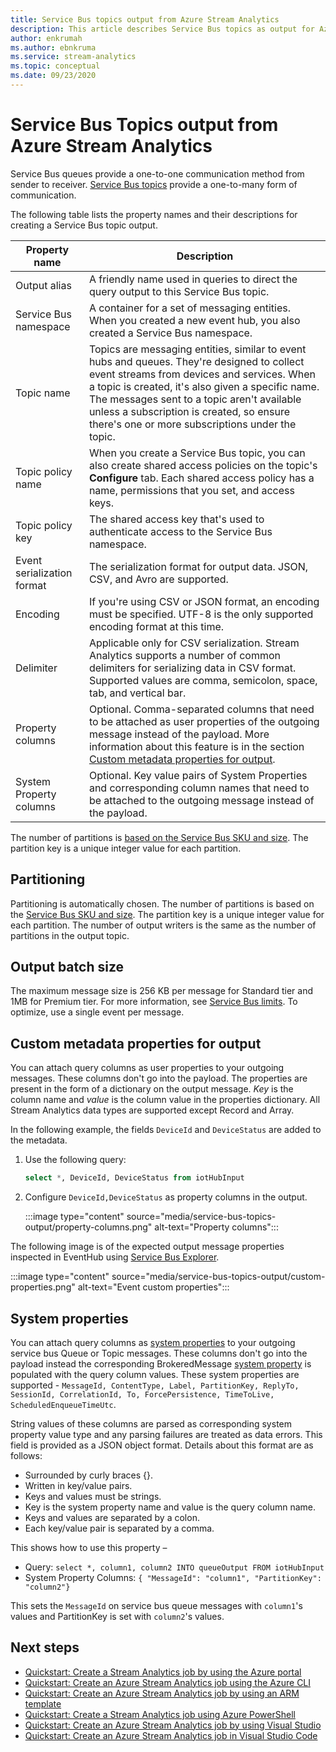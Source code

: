 ```yaml
---
title: Service Bus topics output from Azure Stream Analytics
description: This article describes Service Bus topics as output for Azure Stream Analytics.
author: enkrumah
ms.author: ebnkruma
ms.service: stream-analytics
ms.topic: conceptual
ms.date: 09/23/2020
---
```


# Service Bus Topics output from Azure Stream Analytics

Service Bus queues provide a one-to-one communication method from sender to receiver. [Service Bus topics](/previous-versions/azure/hh367516(v=azure.100)) provide a one-to-many form of communication.

The following table lists the property names and their descriptions for creating a Service Bus topic output.

| Property name | Description |
| --- | --- |
| Output alias |A friendly name used in queries to direct the query output to this Service Bus topic. |
| Service Bus namespace |A container for a set of messaging entities. When you created a new event hub, you also created a Service Bus namespace. |
| Topic name |Topics are messaging entities, similar to event hubs and queues. They're designed to collect event streams from devices and services. When a topic is created, it's also given a specific name. The messages sent to a topic aren't available unless a subscription is created, so ensure there's one or more subscriptions under the topic. |
| Topic policy name |When you create a Service Bus topic, you can also create shared access policies on the topic's **Configure** tab. Each shared access policy has a name, permissions that you set, and access keys. |
| Topic policy key |The shared access key that's used to authenticate access to the Service Bus namespace. |
| Event serialization format |The serialization format for output data. JSON, CSV, and Avro are supported. |
| Encoding |If you're using CSV or JSON format, an encoding must be specified. UTF-8 is the only supported encoding format at this time. |
| Delimiter |Applicable only for CSV serialization. Stream Analytics supports a number of common delimiters for serializing data in CSV format. Supported values are comma, semicolon, space, tab, and vertical bar. |
| Property columns | Optional. Comma-separated columns that need to be attached as user properties of the outgoing message instead of the payload. More information about this feature is in the section [Custom metadata properties for output](#custom-metadata-properties-for-output). |
| System Property columns | Optional. Key value pairs of System Properties and corresponding column names that need to be attached to the outgoing message instead of the payload. |

The number of partitions is [based on the Service Bus SKU and size](../service-bus-messaging/service-bus-partitioning.md). The partition key is a unique integer value for each partition.

## Partitioning

Partitioning is automatically chosen. The number of partitions is based on the [Service Bus SKU and size](../service-bus-messaging/service-bus-partitioning.md). The partition key is a unique integer value for each partition. The number of output writers is the same as the number of partitions in the output topic.

## Output batch size

The maximum message size is 256 KB per message for Standard tier and 1MB for Premium tier. For more information, see [Service Bus limits](../service-bus-messaging/service-bus-quotas.md). To optimize, use a single event per message.

## Custom metadata properties for output

You can attach query columns as user properties to your outgoing messages. These columns don't go into the payload. The properties are present in the form of a dictionary on the output message. *Key* is the column name and *value* is the column value in the properties dictionary. All Stream Analytics data types are supported except Record and Array.

In the following example, the fields `DeviceId` and `DeviceStatus` are added to the metadata.

1. Use the following query:

   ```sql
   select *, DeviceId, DeviceStatus from iotHubInput
   ```

1. Configure `DeviceId,DeviceStatus` as property columns in the output.

   :::image type="content" source="media/service-bus-topics-output/property-columns.png" alt-text="Property columns":::

The following image is of the expected output message properties inspected in EventHub using [Service Bus Explorer](https://github.com/paolosalvatori/ServiceBusExplorer).

:::image type="content" source="media/service-bus-topics-output/custom-properties.png" alt-text="Event custom properties":::

## System properties

You can attach query columns as [system properties](/dotnet/api/microsoft.servicebus.messaging.brokeredmessage?view=azure-dotnet&preserve-view=true#properties) to your outgoing service bus Queue or Topic messages. 
These columns don't go into the payload instead the corresponding BrokeredMessage [system property](/dotnet/api/microsoft.servicebus.messaging.brokeredmessage?view=azure-dotnet&preserve-view=true#properties) is populated with the query column values.
These system properties are supported - `MessageId, ContentType, Label, PartitionKey, ReplyTo, SessionId, CorrelationId, To, ForcePersistence, TimeToLive, ScheduledEnqueueTimeUtc`.

String values of these columns are parsed as corresponding system property value type and any parsing failures are treated as data errors.
This field is provided as a JSON object format. Details about this format are as follows:

* Surrounded by curly braces {}.
* Written in key/value pairs.
* Keys and values must be strings.
* Key is the system property name and value is the query column name.
* Keys and values are separated by a colon.
* Each key/value pair is separated by a comma.

This shows how to use this property –

* Query: `select *, column1, column2 INTO queueOutput FROM iotHubInput`
* System Property Columns:
`{ "MessageId": "column1", "PartitionKey": "column2"}`

This sets the `MessageId` on service bus queue messages with `column1`'s values and PartitionKey is set with `column2`'s values.

## Next steps

* [Quickstart: Create a Stream Analytics job by using the Azure portal](stream-analytics-quick-create-portal.md)
* [Quickstart: Create an Azure Stream Analytics job using the Azure CLI](quick-create-azure-cli.md)
* [Quickstart: Create an Azure Stream Analytics job by using an ARM template](quick-create-azure-resource-manager.md)
* [Quickstart: Create a Stream Analytics job using Azure PowerShell](stream-analytics-quick-create-powershell.md)
* [Quickstart: Create an Azure Stream Analytics job by using Visual Studio](stream-analytics-quick-create-vs.md)
* [Quickstart: Create an Azure Stream Analytics job in Visual Studio Code](quick-create-visual-studio-code.md)
